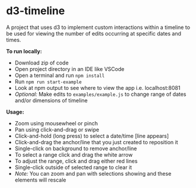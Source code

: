 # d3-timeline
A project that uses d3 to implement custom interactions within a timeline to be used for viewing the number of edits occurring at specific dates and times. 

<strong>To run locally:</strong>
* Download zip of code
* Open project directory in an IDE like VSCode
* Open a terminal and run <code>npm install</code>
* Run <code>npm run start-example</code>
* Look at npm output to see where to view the app i.e. localhost:8081
* _Optional:_ Make edits to <code>examples/example.js</code> to change range of dates and/or dimensions of timeline

<strong>Usage:</strong>
* Zoom using mousewheel or pinch
* Pan using click-and-drag or swipe
* Click-and-hold (long press) to select a date/time [line appears]
* Click-and-drag the anchor/line that you just created to reposition it
* Single-click on background to remove anchor/line
* To select a range click and drag the white arrow
* To adjust the range, click and drag either red lines
* Single-click outside of selected range to clear it
* _Note:_ You can zoom and pan with selections showing and these elements will rescale
